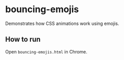 # bouncing-emojis

Demonstrates how CSS animations work using emojis.

## How to run

Open `bouncing-emojis.html` in Chrome.